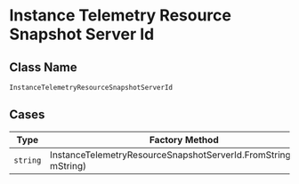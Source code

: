 
# Instance Telemetry Resource Snapshot Server Id

## Class Name

`InstanceTelemetryResourceSnapshotServerId`

## Cases

| Type | Factory Method |
|  --- | --- |
| `string` | InstanceTelemetryResourceSnapshotServerId.FromString(string mString) |

